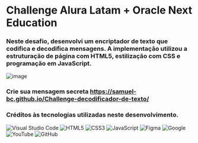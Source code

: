 # Challenge Alura Latam + Oracle Next Education

### Neste desafio, desenvolvi um encriptador de texto que codifica e decodifica mensagens. A implementação utilizou a estruturação de página com HTML5, estilização com CSS e programação em JavaScript.
![image](https://github.com/Samuel-BC/Challenge-decodificador-de-texto/assets/48744282/51178410-9cda-41ce-bbd1-04f224efa69a)
### Crie sua mensagem secreta https://samuel-bc.github.io/Challenge-decodificador-de-texto/
### Créditos às tecnologias utilizadas neste desenvolvimento.
![Visual Studio Code](https://img.shields.io/badge/Visual%20Studio%20Code-0078d7.svg?style=for-the-badge&logo=visual-studio-code&logoColor=white) ![HTML5](https://img.shields.io/badge/html5-%23E34F26.svg?style=for-the-badge&logo=html5&logoColor=white) ![CSS3](https://img.shields.io/badge/css3-%231572B6.svg?style=for-the-badge&logo=css3&logoColor=white) ![JavaScript](https://img.shields.io/badge/javascript-%23323330.svg?style=for-the-badge&logo=javascript&logoColor=%23F7DF1E) ![Figma](https://img.shields.io/badge/figma-%23F24E1E.svg?style=for-the-badge&logo=figma&logoColor=white) ![Google](https://img.shields.io/badge/google-4285F4?style=for-the-badge&logo=google&logoColor=white) ![YouTube](https://img.shields.io/badge/YouTube-%23FF0000.svg?style=for-the-badge&logo=YouTube&logoColor=white) ![GitHub](https://img.shields.io/badge/github-%23121011.svg?style=for-the-badge&logo=github&logoColor=white)

